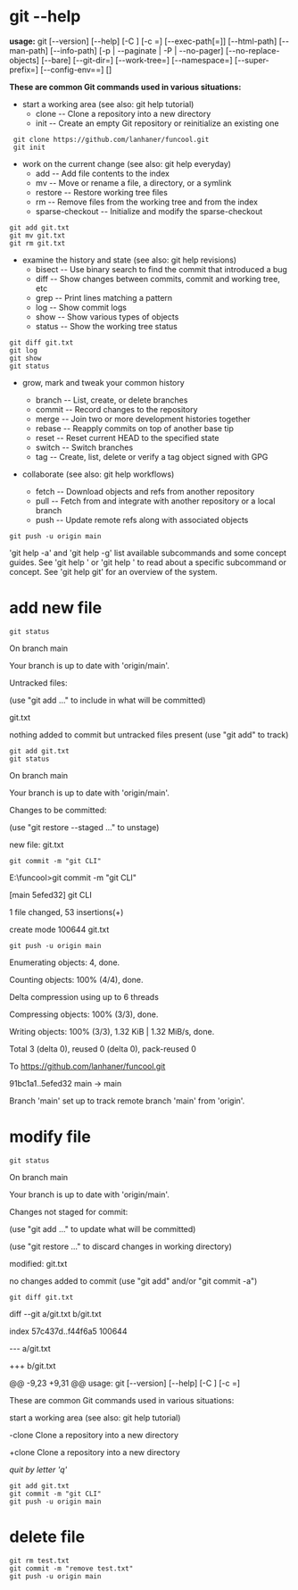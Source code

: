 # git --help
**usage:**
git [--version] [--help] [-C <path>] [-c <name>=<value>]
    [--exec-path[=<path>]] [--html-path] [--man-path] [--info-path]
	[-p | --paginate | -P | --no-pager] [--no-replace-objects] [--bare]
	[--git-dir=<path>] [--work-tree=<path>] [--namespace=<name>]
	[--super-prefix=<path>] [--config-env=<name>=<envvar>]
	<command> [<args>]

**These are common Git commands used in various situations:**

- start a working area (see also: git help tutorial)
   - clone     --     Clone a repository into a new directory
   - init       --       Create an empty Git repository or reinitialize an existing one 
```example
 git clone https://github.com/lanhaner/funcool.git
 git init
 ```
- work on the current change (see also: git help everyday)
   - add         --      Add file contents to the index
   - mv           --     Move or rename a file, a directory, or a symlink 
   - restore      --   Restore working tree files
   - rm            --    Remove files from the working tree and from the index
   - sparse-checkout --  Initialize and modify the sparse-checkout
```example
git add git.txt
git mv git.txt
git rm git.txt
 ```

- examine the history and state (see also: git help revisions)
   - bisect      --    Use binary search to find the commit that introduced a bug
   - diff        --      Show changes between commits, commit and working tree, etc
   - grep      --      Print lines matching a pattern
   - log       --       Show commit logs
   - show      --     Show various types of objects
   - status     --     Show the working tree status
```example
git diff git.txt
git log
git show
git status
```
- grow, mark and tweak your common history
   - branch      --      List, create, or delete branches
   - commit     --       Record changes to the repository
   - merge       --      Join two or more development histories together
   - rebase     --       Reapply commits on top of another base tip
   - reset     --        Reset current HEAD to the specified state
   - switch      --      Switch branches
   - tag        --       Create, list, delete or verify a tag object signed with GPG

- collaborate (see also: git help workflows)
   - fetch      --      Download objects and refs from another repository
   - pull       --       Fetch from and integrate with another repository or a local branch
   - push       --     Update remote refs along with associated objects
```example
git push -u origin main
```

'git help -a' and 'git help -g' list available subcommands and some
concept guides. See 'git help <command>' or 'git help <concept>'
to read about a specific subcommand or concept.
See 'git help git' for an overview of the system.

# add new file
```
git status
```
On branch main

Your branch is up to date with 'origin/main'.

Untracked files:

  (use "git add <file>..." to include in what will be committed)
  
  git.txt


nothing added to commit but untracked files present (use "git add" to track)

```
git add git.txt
git status
```
On branch main

Your branch is up to date with 'origin/main'.


Changes to be committed:

 (use "git restore --staged <file>..." to unstage)
 
 new file:   git.txt

```
git commit -m "git CLI"
```

E:\funcool>git commit -m "git CLI"

[main 5efed32] git CLI

 1 file changed, 53 insertions(+)
 
 create mode 100644 git.txt

```
git push -u origin main
```
Enumerating objects: 4, done.

Counting objects: 100% (4/4), done.

Delta compression using up to 6 threads

Compressing objects: 100% (3/3), done.

Writing objects: 100% (3/3), 1.32 KiB | 1.32 MiB/s, done.

Total 3 (delta 0), reused 0 (delta 0), pack-reused 0

To https://github.com/lanhaner/funcool.git

   91bc1a1..5efed32  main -> main
   
Branch 'main' set up to track remote branch 'main' from 'origin'.

# modify file
```
git status
```
On branch main

Your branch is up to date with 'origin/main'.

Changes not staged for commit:

  (use "git add <file>..." to update what will be committed)
  
  (use "git restore <file>..." to discard changes in working directory)
  
  modified:   git.txt

no changes added to commit (use "git add" and/or "git commit -a")
```
git diff git.txt
```
diff --git a/git.txt b/git.txt

index 57c437d..f44f6a5 100644

--- a/git.txt

+++ b/git.txt

@@ -9,23 +9,31 @@ usage: git [--version] [--help] [-C <path>] [-c <name>=<value>]

 These are common Git commands used in various situations:

 start a working area (see also: git help tutorial)
 
-clone             Clone a repository into a new directory

+clone          Clone a repository into a new directory

*quit by letter 'q'*

```
git add git.txt
git commit -m "git CLI"
git push -u origin main
```

# delete file
```
git rm test.txt
git commit -m "remove test.txt"
git push -u origin main
```